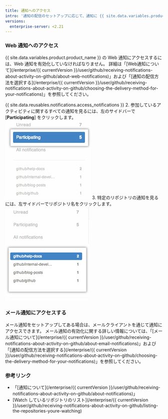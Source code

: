 ```yaml
---
title: 通知へのアクセス
intro: '通知の配信のセットアップに応じて、通知に {{ site.data.variables.product.product_name }} 上か、メールクライアントを通じてアクセスできます。'
versions:
  enterprise-server: <2.21
---
```


### Web 通知へのアクセス

{{ site.data.variables.product.product_name }} の Web 通知にアクセスするには、Web 通知を有効化していなければなりません。 詳細は「[Web通知について](/enterprise/{{ currentVersion }}/user/github/receiving-notifications-about-activity-on-github/about-web-notifications)」および「[通知の配信方法を選択する](/enterprise/{{ currentVersion }}/user/github/receiving-notifications-about-activity-on-github/choosing-the-delivery-method-for-your-notifications)」を参照してください。

{{ site.data.reusables.notifications.access_notifications }}
2. 参加しているアクティビティに関するすべての通知を見るには、左のサイドバーで [**Participating**] をクリックします。 ![参加通知のリスト](/assets/images/help/notifications/notifications_sidebar_participating.png)
3. 特定のリポジトリの通知を見るには、左サイドバーでリポジトリ名をクリックします。 ![個々のリポジトリの通知のリスト](/assets/images/help/notifications/notifications_sidebar_specific_repos.png)

### メール通知にアクセスする

メール通知をセットアップしてある場合は、メールクライアントを通じて通知にアクセスできます。 メール通知の有効化に関する詳しい情報については、「[メール通知について](/enterprise/{{ currentVersion }}/user/github/receiving-notifications-about-activity-on-github/about-email-notifications)」および「[通知の配信方法を選択する](/enterprise/{{ currentVersion }}/user/github/receiving-notifications-about-activity-on-github/choosing-the-delivery-method-for-your-notifications)」を参照してください。

### 参考リンク

- 「[通知について](/enterprise/{{ currentVersion }}/user/github/receiving-notifications-about-activity-on-github/about-notifications)」
- [Watch しているリポジトリのリスト](/enterprise/{{ currentVersion }}/user/github/receiving-notifications-about-activity-on-github/listing-the-repositories-youre-watching)
